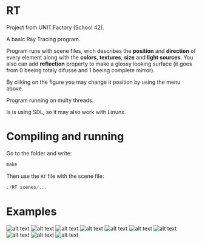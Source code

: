 # RT 
Project from UNIT.Factory (School 42).

A basic Ray Tracing program.

Program runs with scene files, wich describes the **position** and **direction** of every element along with the **colors**, **textures**, **size** and **light sources**. You also can add **reflection** property to make a glossy looking surface (it goes from 0 beeing totaly difusse and 1 beeing complete mirror).

By cliking on the figure you may change it position by using the menu above.

Program running on multy threads.

Is is using SDL, so it may also work with Linunx.

# Compiling and running
Go to the folder and write:
```c
make
```
Then use the ```RT``` file with the scene file:
```c
./RT scenes/...
```
# Examples
![alt text](https://raw.githubusercontent.com/Areandy/RT/master/readme_scenes/10.png)
![alt text](https://raw.githubusercontent.com/Areandy/RT/master/readme_scenes/1.png)
![alt text](https://raw.githubusercontent.com/Areandy/RT/master/readme_scenes/2.png)
![alt text](https://raw.githubusercontent.com/Areandy/RT/master/readme_scenes/3.png)
![alt text](https://raw.githubusercontent.com/Areandy/RT/master/readme_scenes/4.png)
![alt text](https://raw.githubusercontent.com/Areandy/RT/master/readme_scenes/5.png)
![alt text](https://raw.githubusercontent.com/Areandy/RT/master/readme_scenes/6.png)
![alt text](https://raw.githubusercontent.com/Areandy/RT/master/readme_scenes/7.png)
![alt text](https://raw.githubusercontent.com/Areandy/RT/master/readme_scenes/8.png)
![alt text](https://raw.githubusercontent.com/Areandy/RT/master/readme_scenes/9.png)
